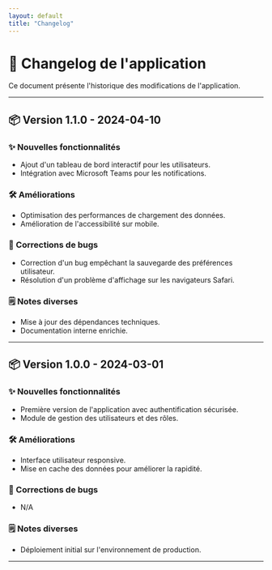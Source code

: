 ```yaml
---
layout: default
title: "Changelog"
---
```

# 📝 Changelog de l'application

Ce document présente l'historique des modifications de l'application.

---

## 📦 Version 1.1.0 - 2024-04-10

### ✨ Nouvelles fonctionnalités
- Ajout d'un tableau de bord interactif pour les utilisateurs.
- Intégration avec Microsoft Teams pour les notifications.

### 🛠️ Améliorations
- Optimisation des performances de chargement des données.
- Amélioration de l'accessibilité sur mobile.

### 🐛 Corrections de bugs
- Correction d'un bug empêchant la sauvegarde des préférences utilisateur.
- Résolution d'un problème d'affichage sur les navigateurs Safari.

### 🗒️ Notes diverses
- Mise à jour des dépendances techniques.
- Documentation interne enrichie.

---

## 📦 Version 1.0.0 - 2024-03-01

### ✨ Nouvelles fonctionnalités
- Première version de l'application avec authentification sécurisée.
- Module de gestion des utilisateurs et des rôles.

### 🛠️ Améliorations
- Interface utilisateur responsive.
- Mise en cache des données pour améliorer la rapidité.

### 🐛 Corrections de bugs
- N/A

### 🗒️ Notes diverses
- Déploiement initial sur l'environnement de production.

---
